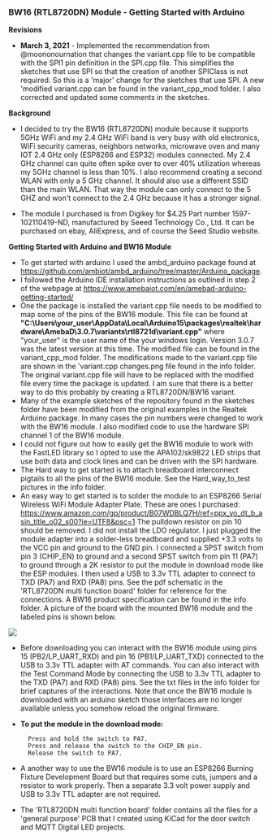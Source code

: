 ### **BW16 (RTL8720DN) Module - Getting Started with Arduino**
**Revisions**

- **March 3, 2021** - Implemented the recommendation from @moononournation that changes the variant.cpp file to be compatible with the SPI1 pin definition in the SPI.cpp file. This simplifies the sketches that use SPI so that the creation of another SPIClass is not required. So this is a 'major' change for the sketches that use SPI.  A new 'modified variant.cpp can be found in the variant_cpp_mod folder.  I also corrected and updated some comments in the sketches.

**Background**

- I decided to try the BW16 (RTL8720DN) module because it supports 5GHz WiFi and my 2.4 GHz WiFi band is very busy with old electronics, WiFi security cameras, neighbors networks, microwave oven and many IOT 2.4 GHz only (ESP8266 and ESP32) modules connected. My 2.4 GHz channel can quite often spike over to over 40% utilization whereas my 5GHz channel is less than 10%. I also recommend creating a second WLAN with only a 5 GHz channel.  It should also use a different SSID than the main WLAN.  That way the module can only connect to the 5 GHZ and won't connect to the 2.4 GHz because it has a stronger signal.

- The module I purchased is from Digikey for $4.25 Part number ‎1597-102110419-ND‎, manufactured by Seeed Technology Co., Ltd.  It can be purchased on ebay, AliExpress, and of course the Seed Studio website.

**Getting Started with Arduino and BW16 Module**

- To get started with arduino I used the ambd_arduino package found at https://github.com/ambiot/ambd_arduino/tree/master/Arduino_package.  
- I followed the Arduino IDE installation instructions as outlined in step 2 of the webpage at https://www.amebaiot.com/en/amebad-arduino-getting-started/
- One the package is installed the variant.cpp file needs to be modified to map some of the pins of the BW16 module.  This file can be found at **"C:\Users\your_user\AppData\Local\Arduino15\packages\realtek\hardware\AmebaD\3.0.7\variants\rtl8721d\variant.cpp"**  where "your_user" is the user name of the your windows login.  Version 3.0.7 was the latest version at this time. The modified file can be found in the variant_cpp_mod folder. The modifications made to the variant.cpp file are shown in the 'variant.cpp changes.png file found in the info folder.   The original variant.cpp file will have to be replaced with the modified file every time the package is updated.  I am sure that there is a better way to do this probably by creating a RTL8720DN/BW16 variant.
- Many of the example sketches of the repository found in the sketches folder have been modified from the original examples in the Realtek Arduino package. In many cases the pin numbers were changed to work with the BW16 module.  I also modified code to use the hardware SPI channel 1 of the BW16 module.
- I could not figure out how to easily get the BW16 module to work with the FastLED library so I opted to use the APA102/sk9822 LED strips that use both data and clock lines and can be driven with the SPI hardware.
- The Hard way to get started is to attach breadboard interconnect pigtails to all the pins of the BW16 module.  See the Hard_way_to_test pictures in the info folder.
- An easy way to get started is to solder the module to an ESP8266 Serial Wireless WiFi Module Adapter Plate.  These are ones I purchased: <https://www.amazon.com/gp/product/B07WDBLQ7H/ref=ppx_yo_dt_b_asin_title_o02_s00?ie=UTF8&psc=1> The pulldown resistor on pin 10 should be removed.  I did not install the LDO regulator.  I just plugged the module adapter into a solder-less breadboard and supplied +3.3 volts to the VCC pin and ground to the GND pin.  I connected a SPST switch from pin 3 (CHIP_EN) to ground and a second SPST switch from pin 11 (PA7) to ground through a 2K resistor to put the module in download mode like the ESP modules. I then used a USB to 3.3v TTL adapter to connect to TXD (PA7) and RXD (PA8) pins. See the pdf schematic in the 'RTL8720DN multi function board' folder for reference for the connections.   A BW16 product specification can be found in the info folder. A picture of the board with the mounted BW16 module and the labeled pins is shown below.

<IMG SRC="https://github.com/mikey60/BW16-RTL8720DN-Module-Arduino/blob/main/Info/BW16%20on%20ESP-07%20Breakout%20Board.jpg">

- Before downloading you can interact with the BW16 module using pins 15 (PB2/LP_UART_RXD) and pin 16 (PB1/LP_UART_TXD) connected to the USB to 3.3v TTL adapter with AT commands. You can also interact with the Test Command Mode by connecting the USB to 3.3v TTL adapter to the TXD (PA7) and RXD (PA8) pins.  See the txt files in the info folder for brief captures of the interactions.  Note that once the BW16 module is downloaded with an arduino sketch those interfaces are no longer available unless you somehow reload the original firmware.
- **To put the module in the download mode:**

        Press and hold the switch to PA7.
        Press and release the switch to the CHIP_EN pin.
        Release the switch to PA7.  
- A another way to use the BW16 module is to use an ESP8266 Burning Fixture Development Board but that requires some cuts, jumpers and a resistor to work properly.  Then a separate 3.3 volt power supply and USB to 3.3v TTL adapter are not required.
- The 'RTL8720DN multi function board' folder contains all the files for a 'general purpose' PCB that I created using KiCad for the door switch and MQTT Digital LED projects.